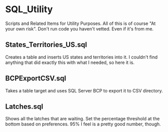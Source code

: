 # SQL_Utility
Scripts and Related Items for Utility Purposes.
All of this is of course "At your own risk". Don't run code you haven't vetted. Even if it's from me.

## States_Territories_US.sql
Creates a table and inserts US states and territories into it. I couldn't find anything that did exactly this with what I needed, so here it is.

##  BCPExportCSV.sql
Takes a table target and uses SQL Server BCP to export it to CSV directory.

##  Latches.sql
Shows all the latches that are waiting. Set the percentage threshold at the bottom based on preferences. 95% I feel is a pretty good number, though.
